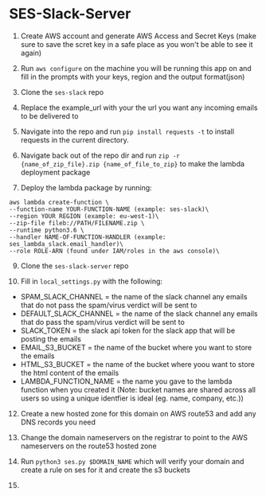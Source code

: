 # SES-Slack-Server

1. Create AWS account and generate AWS Access and Secret Keys (make sure to save the scret key in a safe place as you won't be able to see it again)

2. Run `aws configure` on the machine you will be running this app on and fill in the prompts with your keys, region and the output format(json)

3. Clone the `ses-slack` repo

4. Replace the example_url with your the url you want any incoming emails to be delivered to

5. Navigate into the repo and run `pip install requests -t` to install requests in the current directory.

6. Navigate back out of the repo dir and run `zip -r {name_of_zip_file}.zip {name_of_file_to_zip}` to make the lambda deployment package

7. Deploy the lambda package by running:
```
aws lambda create-function \
--function-name YOUR-FUNCTION-NAME (example: ses-slack)\
--region YOUR REGION (example: eu-west-1)\
--zip-file fileb://PATH/FILENAME.zip \
--runtime python3.6 \
--handler NAME-OF-FUNCTION-HANDLER (example: ses_lambda_slack.email_handler)\
--role ROLE-ARN (found under IAM/roles in the aws console)\
```

9. Clone the `ses-slack-server` repo 

10. Fill in `local_settings.py` with the following:
  * SPAM_SLACK_CHANNEL = the name of the slack channel any emails that do not pass the spam/virus verdict will be sent to
  * DEFAULT_SLACK_CHANNEL = the name of the slack channel any emails that do pass the spam/virus verdict will be sent to
  * SLACK_TOKEN = the slack api token for the slack app that will be posting the emails
  * EMAIL_S3_BUCKET = the name of the bucket where you want to store the emails
  * HTML_S3_BUCKET = the name of the bucket where yoou want to store the html content of the emails
  * LAMBDA_FUNCTION_NAME = the name you gave to the lambda function when you created it
  (Note: bucket names are shared across all users so using a unique identfier is ideal (eg. name, company, etc.))
  
12. Create a new hosted zone for this domain on AWS route53 and add any DNS records you need

12. Change the domain nameservers on the registrar to point to the AWS nameservers on the route53 hosted zone

13. Run `python3 ses.py $DOMAIN_NAME` which will verify your domain and create a rule on ses for it and create the s3 buckets

14. 
